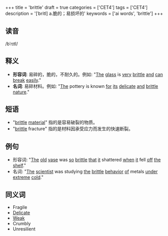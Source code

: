 +++
title = 'brittle'
draft = true
categories = ['CET4']
tags = ['CET4']
description = '[ˈbritl] a.脆的；易损坏的'
keywords = ['ai words', 'brittle']
+++

## 读音
/bˈrɪtl/

## 释义
- **形容词**: 易碎的，脆的，不耐久的。例如: "[The](/post/the/) [glass](/post/glass/) is [very](/post/very/) [brittle](/post/brittle/) [and](/post/and/) [can](/post/can/) [break](/post/break/) [easily](/post/easily/)."
- **名词**: 易碎材料。例如: "[The](/post/the/) pottery is known [for](/post/for/) [its](/post/its/) [delicate](/post/delicate/) [and](/post/and/) [brittle](/post/brittle/) [nature](/post/nature/)."

## 短语
- "[brittle](/post/brittle/) [material](/post/material/)" 指的是容易破裂的物质。
- "[brittle](/post/brittle/) fracture" 指的是材料因承受应力而发生的快速断裂。

## 例句
- 形容词: "[The](/post/the/) [old](/post/old/) [vase](/post/vase/) was [so](/post/so/) [brittle](/post/brittle/) [that](/post/that/) [it](/post/it/) shattered [when](/post/when/) [it](/post/it/) fell [off](/post/off/) [the](/post/the/) [shelf](/post/shelf/)."
- 名词: "[The](/post/the/) [scientist](/post/scientist/) was studying [the](/post/the/) [brittle](/post/brittle/) [behavior](/post/behavior/) [of](/post/of/) metals [under](/post/under/) [extreme](/post/extreme/) [cold](/post/cold/)."

## 同义词
- Fragile
- [Delicate](/post/delicate/)
- [Weak](/post/weak/)
- Crumbly
- Unresilient
